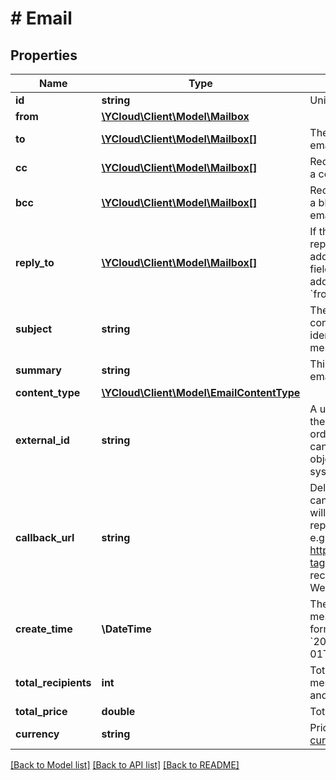 # # Email

## Properties

Name | Type | Description | Notes
------------ | ------------- | ------------- | -------------
**id** | **string** | Unique ID for the object. |
**from** | [**\YCloud\Client\Model\Mailbox**](Mailbox.md) |  | [optional]
**to** | [**\YCloud\Client\Model\Mailbox[]**](Mailbox.md) | The intended recipients&#39; email addresses. | [optional]
**cc** | [**\YCloud\Client\Model\Mailbox[]**](Mailbox.md) | Recipients who will receive a copy of the email. | [optional]
**bcc** | [**\YCloud\Client\Model\Mailbox[]**](Mailbox.md) | Recipients who will receive a blind carbon copy of the email. | [optional]
**reply_to** | [**\YCloud\Client\Model\Mailbox[]**](Mailbox.md) | If this field exists, then the reply should go to the addresses indicated in that field and not to the address(es) indicated in the &#x60;from&#x60; field. | [optional]
**subject** | **string** | The email subject, which contains a short string identifying the topic of the message. | [optional]
**summary** | **string** | This is a summary of your email. Max length: 70. | [optional]
**content_type** | [**\YCloud\Client\Model\EmailContentType**](EmailContentType.md) |  | [optional]
**external_id** | **string** | A unique string to reference the object. This can be an order number or similar, and can be used to reconcile the object with your internal systems. | [optional]
**callback_url** | **string** | Delivery report URL. You can provide a URL, and we will push the updated status report to your server in time. e.g., https://httpbin.org/anything?tag&#x3D;api. Note: We recommend configuring Webhook Endpoints instead. | [optional]
**create_time** | **\DateTime** | The time at which this message was created, formatted in [RFC 3339](https://datatracker.ietf.org/doc/html/rfc3339). e.g., &#x60;2022-06-01T12:00:00.000Z&#x60;. | [optional]
**total_recipients** | **int** | Total recipients of this message, including &#x60;to&#x60;, &#x60;cc&#x60; and &#x60;bcc&#x60;. | [optional]
**total_price** | **double** | Total price of this message. | [optional]
**currency** | **string** | Price currency. [ISO 4217 currency code](https://en.wikipedia.org/wiki/ISO_4217). | [optional]

[[Back to Model list]](../../README.md#models) [[Back to API list]](../../README.md#endpoints) [[Back to README]](../../README.md)
